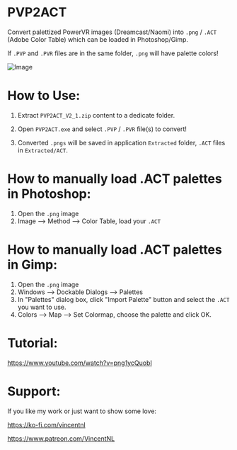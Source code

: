 # PVP2ACT

Convert palettized PowerVR images (Dreamcast/Naomi) into `.png` / `.ACT` (Adobe Color Table) which can be loaded in Photoshop/Gimp.

If `.PVP` and `.PVR` files are in the same folder, `.png` will have palette colors!

![Image](https://i.imgur.com/4Oadlks.gif)
 

# How to Use:

1) Extract `PVP2ACT_V2_1.zip` content to a dedicate folder.

2) Open `PVP2ACT.exe` and select `.PVP` / `.PVR` file(s) to convert!

3) Converted `.pngs` will be saved in application `Extracted` folder,
`.ACT` files in `Extracted/ACT`.

# How to manually load .ACT palettes in Photoshop:

1) Open the `.png` image
2) Image --> Method --> Color Table, load your `.ACT`

# How to manually load .ACT palettes in Gimp:

1) Open the `.png` image
2) Windows --> Dockable Dialogs --> Palettes
3) In "Palettes" dialog box, click "Import Palette" button and select the `.ACT` you want to use.
4) Colors --> Map --> Set Colormap, choose the palette and click OK.

# Tutorial:

https://www.youtube.com/watch?v=png1ycQuobI

# Support:

If you like my work or just want to show some love:

https://ko-fi.com/vincentnl

https://www.patreon.com/VincentNL
